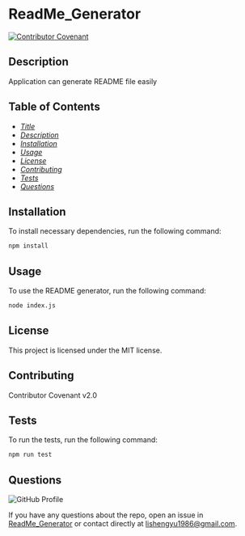 
# ReadMe_Generator

[![Contributor Covenant](https://img.shields.io/badge/Contributor%20Covenant-v2.0%20adopted-ff69b4.svg)](code_of_conduct.md)

## Description

Application can generate README file easily

## Table of Contents

* *[Title](#Title)*
* *[Description](#Description)*
* *[Installation](#installation)*
* *[Usage](#Usage)*
* *[License](#License)*
* *[Contributing](#Contributing)*
* *[Tests](#Tests)*
* *[Questions](#Questions)*

## Installation

To install necessary dependencies, run the following command:

```sh
npm install
```

## Usage

To use the README generator, run the following command:

```sh
node index.js
```

## License

This project is licensed under the MIT license.

## Contributing

Contributor Covenant v2.0

## Tests

To run the tests, run the following command:

```sh
npm run test
```

## Questions

![GitHub Profile](<img src="https://avatars1.githubusercontent.com/u/32546592?v=4" alt="avatar" style="border-radius: 16px" width="30" />)

If you have any questions about the repo, open an issue in [ReadMe_Generator](https://api.github.com/tonyhotant/ReadMe_Generator) or contact directly at <lishengyu1986@gmail.com>.
